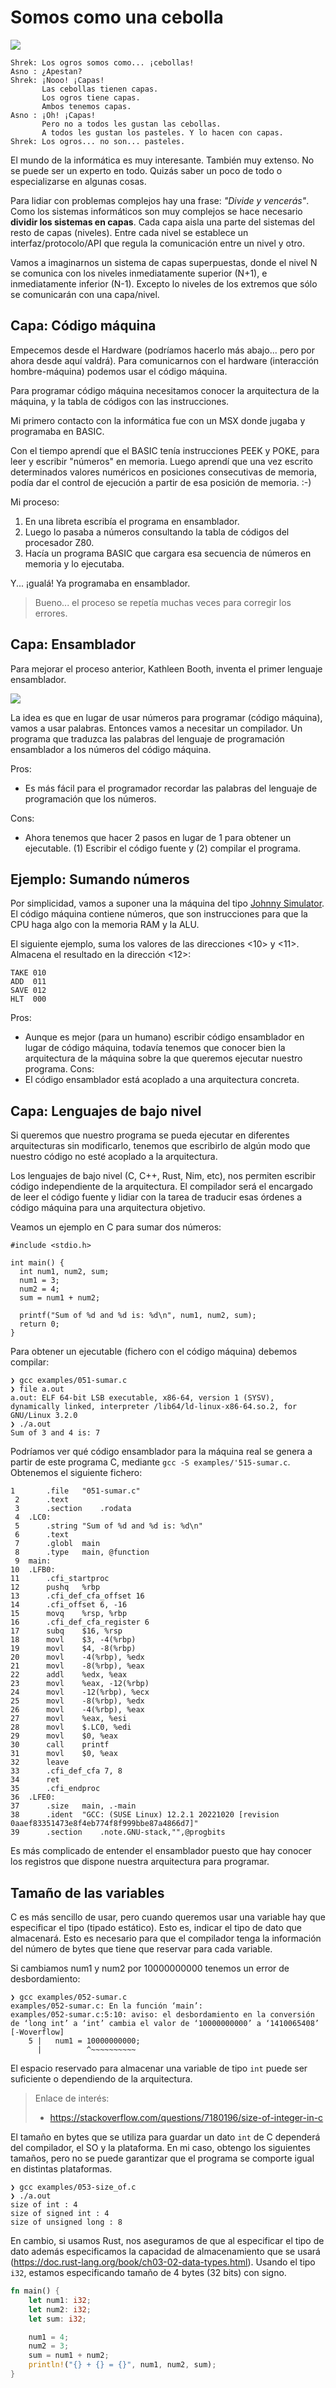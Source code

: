 
# Somos como una cebolla

![](https://static1.srcdn.com/wordpress/wp-content/uploads/2018/07/Shrek-and-Donkey.jpg)

```
Shrek: Los ogros somos como... ¡cebollas!
Asno : ¿Apestan?
Shrek: ¡Nooo! ¡Capas!
       Las cebollas tienen capas.
       Los ogros tiene capas.
       Ambos tenemos capas.
Asno : ¡Oh! ¡Capas!
       Pero no a todos les gustan las cebollas.
       A todos les gustan los pasteles. Y lo hacen con capas.
Shrek: Los ogros... no son... pasteles.
```

El mundo de la informática es muy interesante. También muy extenso. No se puede ser un experto en todo. Quizás saber un poco de todo o especializarse en algunas cosas.

Para lidiar con problemas complejos hay una frase: _"Divide y vencerás"_. Como los sistemas informáticos son muy complejos se hace necesario **dividir los sistemas en capas**. Cada capa aisla una parte del sistemas del resto de capas (niveles). Entre cada nivel se establece un interfaz/protocolo/API que regula la comunicación entre un nivel y otro.

Vamos a imaginarnos un sistema de capas superpuestas, donde el nivel N se comunica con los niveles inmediatamente superior (N+1), e inmediatamente inferior (N-1). Excepto lo niveles de los extremos que sólo se comunicarán con una capa/nivel.

## Capa: Código máquina

Empecemos desde el Hardware (podríamos hacerlo más abajo... pero por ahora desde aquí valdrá). Para comunicarnos con el hardware (interacción hombre-máquina) podemos usar el código máquina.

Para programar código máquina necesitamos conocer la arquitectura de la máquina, y la tabla de códigos con las instrucciones.

Mi primero contacto con la informática fue con un MSX donde jugaba y programaba en BASIC.

Con el tiempo aprendí que el BASIC tenía instrucciones PEEK y POKE, para leer y escribir "números" en memoria. Luego aprendí que una vez escrito determinados valores numéricos en posiciones consecutivas de memoria, podía dar el control de ejecución a partir de esa posición de memoria. :-)

Mi proceso:
1. En una libreta escribía el programa en ensamblador.
1. Luego lo pasaba a números consultando la tabla de códigos del procesador Z80.
1. Hacía un programa BASIC que cargara esa secuencia de números en memoria y lo ejecutaba.

Y... ¡gualá! Ya programaba en ensamblador.

> Bueno... el proceso se repetía muchas veces para corregir los errores.

## Capa: Ensamblador

Para mejorar el proceso anterior, Kathleen Booth, inventa el primer lenguaje ensamblador.

![](https://img.microsiervos.com/images2022/KathleenBooth.jpg)

La idea es que en lugar de usar números para programar (código máquina), vamos a usar palabras. Entonces vamos a necesitar un compilador. Un programa que traduzca las palabras del lenguaje de programación ensamblador a los números del código máquina.

Pros:
* Es más fácil para el programador recordar las palabras del lenguaje de programación que los números.

Cons:
* Ahora tenemos que hacer 2 pasos en lugar de 1 para obtener un ejecutable. (1) Escribir el código fuente y (2) compilar el programa.

## Ejemplo: Sumando números

Por simplicidad, vamos a suponer una la máquina del tipo [Johnny Simulator](https://github.com/dvarrui/johnny-simulator-es). El código máquina contiene números, que son instrucciones para que la CPU haga algo con la memoria RAM y la ALU.

El siguiente ejemplo,  suma los valores de las direcciones <10> y <11>. Almacena el resultado en la dirección <12>:
```
TAKE 010
ADD  011
SAVE 012
HLT  000
```

Pros:
* Aunque es mejor (para un humano) escribir código ensamblador en lugar de código máquina, todavía tenemos que conocer bien la arquitectura de la máquina sobre la que queremos ejecutar nuestro programa.
Cons:
* El código ensamblador está acoplado a una arquitectura concreta.

## Capa: Lenguajes de bajo nivel

Si queremos que nuestro programa se pueda ejecutar en diferentes arquitecturas sin modificarlo, tenemos que escribirlo de algún modo que nuestro código no esté acoplado a la arquitectura.

Los lenguajes de bajo nivel (C, C++, Rust, Nim, etc), nos permiten escribir código independiente de la arquitectura. El compilador será el encargado de leer el código fuente y lidiar con la tarea de traducir esas órdenes a código máquina para una arquitectura objetivo.

Veamos un ejemplo en C para sumar dos números:

```
#include <stdio.h>

int main() {
  int num1, num2, sum;
  num1 = 3;
  num2 = 4;
  sum = num1 + num2;

  printf("Sum of %d and %d is: %d\n", num1, num2, sum);
  return 0;
}
```

Para obtener un ejecutable (fichero con el código máquina) debemos compilar:

```
❯ gcc examples/051-sumar.c
❯ file a.out
a.out: ELF 64-bit LSB executable, x86-64, version 1 (SYSV), dynamically linked, interpreter /lib64/ld-linux-x86-64.so.2, for GNU/Linux 3.2.0
❯ ./a.out
Sum of 3 and 4 is: 7
```

Podríamos ver qué código ensamblador para la máquina real se genera a partir de este programa C, mediante `gcc -S examples/'515-sumar.c`. Obtenemos el siguiente fichero:

```
1		.file	"051-sumar.c"
 2		.text
 3		.section	.rodata
 4	.LC0:
 5		.string	"Sum of %d and %d is: %d\n"
 6		.text
 7		.globl	main
 8		.type	main, @function
 9	main:
10	.LFB0:
11		.cfi_startproc
12		pushq	%rbp
13		.cfi_def_cfa_offset 16
14		.cfi_offset 6, -16
15		movq	%rsp, %rbp
16		.cfi_def_cfa_register 6
17		subq	$16, %rsp
18		movl	$3, -4(%rbp)
19		movl	$4, -8(%rbp)
20		movl	-4(%rbp), %edx
21		movl	-8(%rbp), %eax
22		addl	%edx, %eax
23		movl	%eax, -12(%rbp)
24		movl	-12(%rbp), %ecx
25		movl	-8(%rbp), %edx
26		movl	-4(%rbp), %eax
27		movl	%eax, %esi
28		movl	$.LC0, %edi
29		movl	$0, %eax
30		call	printf
31		movl	$0, %eax
32		leave
33		.cfi_def_cfa 7, 8
34		ret
35		.cfi_endproc
36	.LFE0:
37		.size	main, .-main
38		.ident	"GCC: (SUSE Linux) 12.2.1 20221020 [revision 0aaef83351473e8f4eb774f8f999bbe87a4866d7]"
39		.section	.note.GNU-stack,"",@progbits
```

Es más complicado de entender el ensamblador puesto que hay conocer los registros que dispone nuestra arquitectura para programar.

## Tamaño de las variables

C es más sencillo de usar, pero cuando queremos usar una variable hay que especificar el tipo (tipado estático). Esto es, indicar el tipo de dato que almacenará. Esto es necesario para que el compilador tenga la información del número de bytes que tiene que reservar para cada variable.

Si cambiamos num1 y num2 por 10000000000 tenemos un error de desbordamiento:
```
❯ gcc examples/052-sumar.c
examples/052-sumar.c: En la función ‘main’:
examples/052-sumar.c:5:10: aviso: el desbordamiento en la conversión de ‘long int’ a ‘int’ cambia el valor de ‘10000000000’ a ‘1410065408’ [-Woverflow]
    5 |   num1 = 10000000000;
      |          ^~~~~~~~~~~
```

El espacio reservado para almacenar una variable de tipo `int` puede ser suficiente o dependiendo de la arquitectura.

> Enlace de interés:
> * https://stackoverflow.com/questions/7180196/size-of-integer-in-c

El tamaño en bytes que se utiliza para guardar un dato `int` de C dependerá del compilador, el SO y la plataforma. En mi caso, obtengo los siguientes tamaños, pero no se puede garantizar que el programa se comporte igual en distintas plataformas.

```
❯ gcc examples/053-size_of.c
❯ ./a.out
size of int : 4
size of signed int : 4
size of unsigned long : 8
```

En cambio, si usamos Rust, nos aseguramos de que al especificar el tipo de dato además especificamos la capacidad de almacenamiento que se usará (https://doc.rust-lang.org/book/ch03-02-data-types.html). Usando el tipo `i32`, estamos especificando tamaño de 4 bytes (32 bits) con signo.

```rust
fn main() {
    let num1: i32;
    let num2: i32;
    let sum: i32;

    num1 = 4;
    num2 = 3;
    sum = num1 + num2;
    println!("{} + {} = {}", num1, num2, sum);
}
```
